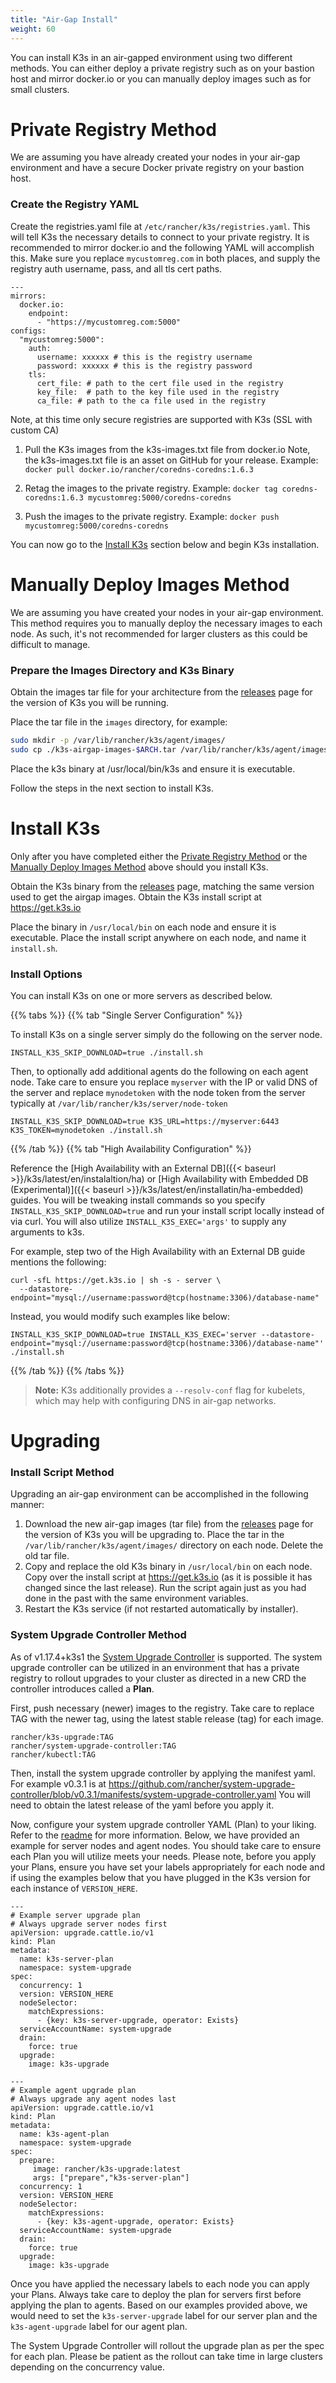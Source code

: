 ```yaml
---
title: "Air-Gap Install"
weight: 60
---
```


You can install K3s in an air-gapped environment using two different methods. You can either deploy a private registry such as on your bastion host and mirror docker.io or you can manually deploy images such as for small clusters.

# Private Registry Method

We are assuming you have already created your nodes in your air-gap environment and have a secure Docker private registry on your bastion host.

### Create the Registry YAML
Create the registries.yaml file at `/etc/rancher/k3s/registries.yaml`. This will tell K3s the necessary details to connect to your private registry.
It is recommended to mirror docker.io and the following YAML will accomplish this.
Make sure you replace `mycustomreg.com` in both places, and supply the registry auth username, pass, and all tls cert paths.

```
---
mirrors:
  docker.io:
    endpoint:
      - "https://mycustomreg.com:5000"
configs:
  "mycustomreg:5000":
    auth:
      username: xxxxxx # this is the registry username
      password: xxxxxx # this is the registry password
    tls:
      cert_file: # path to the cert file used in the registry
      key_file:  # path to the key file used in the registry
      ca_file: # path to the ca file used in the registry
```

Note, at this time only secure registries are supported with K3s (SSL with custom CA)

1. Pull the K3s images from the k3s-images.txt file from docker.io
 Note, the k3s-images.txt file is an asset on GitHub for your release.
Example: `docker pull docker.io/rancher/coredns-coredns:1.6.3`

2. Retag the images to the private registry.
Example: `docker tag coredns-coredns:1.6.3 mycustomreg:5000/coredns-coredns`

3. Push the images to the private registry.
Example: `docker push mycustomreg:5000/coredns-coredns`

You can now go to the [Install K3s](install-k3s) section below and begin K3s installation.


# Manually Deploy Images Method

We are assuming you have created your nodes in your air-gap environment.
This method requires you to manually deploy the necessary images to each node. As such, it's not recommended for larger clusters as this could be difficult to manage.

### Prepare the Images Directory and K3s Binary
Obtain the images tar file for your architecture from the [releases](https://github.com/rancher/k3s/releases) page for the version of K3s you will be running.

Place the tar file in the `images` directory, for example:

```sh
sudo mkdir -p /var/lib/rancher/k3s/agent/images/
sudo cp ./k3s-airgap-images-$ARCH.tar /var/lib/rancher/k3s/agent/images/
```

Place the k3s binary at /usr/local/bin/k3s and ensure it is executable.

Follow the steps in the next section to install K3s.

# Install K3s

Only after you have completed either the [Private Registry Method](private-registry-method) or the [Manually Deploy Images Method](manually-deploy-images-method) above should you install K3s.

Obtain the K3s binary from the [releases](https://github.com/rancher/k3s/releases) page, matching the same version used to get the airgap images.
Obtain the K3s install script at https://get.k3s.io

Place the binary in `/usr/local/bin` on each node and ensure it is executable.
Place the install script anywhere on each node, and name it `install.sh`.


### Install Options
You can install K3s on one or more servers as described below.

{{% tabs %}}
{{% tab "Single Server Configuration" %}}

To install K3s on a single server simply do the following on the server node.

```
INSTALL_K3S_SKIP_DOWNLOAD=true ./install.sh
```

Then, to optionally add additional agents do the following on each agent node. Take care to ensure you replace `myserver` with the IP or valid DNS of the server and replace `mynodetoken` with the node token from the server typically at `/var/lib/rancher/k3s/server/node-token`

```
INSTALL_K3S_SKIP_DOWNLOAD=true K3S_URL=https://myserver:6443 K3S_TOKEN=mynodetoken ./install.sh
```

{{% /tab %}}
{{% tab "High Availability Configuration" %}}

Reference the [High Availability with an External DB]({{< baseurl >}}/k3s/latest/en/instalaltion/ha) or [High Availability with Embedded DB (Experimental)]({{< baseurl >}}/k3s/latest/en/installatin/ha-embedded) guides. You will be tweaking install commands so you specify `INSTALL_K3S_SKIP_DOWNLOAD=true` and run your install script locally instead of via curl. You will also utilize `INSTALL_K3S_EXEC='args'` to supply any arguments to k3s.

For example, step two of the High Availability with an External DB guide mentions the following:

```
curl -sfL https://get.k3s.io | sh -s - server \
  --datastore-endpoint="mysql://username:password@tcp(hostname:3306)/database-name"
```

Instead, you would modify such examples like below:

```
INSTALL_K3S_SKIP_DOWNLOAD=true INSTALL_K3S_EXEC='server --datastore-endpoint="mysql://username:password@tcp(hostname:3306)/database-name"' ./install.sh
```

{{% /tab %}}
{{% /tabs %}}

>**Note:** K3s additionally provides a `--resolv-conf` flag for kubelets, which may help with configuring DNS in air-gap networks.

# Upgrading

### Install Script Method

Upgrading an air-gap environment can be accomplished in the following manner:

1. Download the new air-gap images (tar file) from the [releases](https://github.com/rancher/k3s/releases) page for the version of K3s you will be upgrading to. Place the tar in the `/var/lib/rancher/k3s/agent/images/` directory on each
node. Delete the old tar file.
2. Copy and replace the old K3s binary in `/usr/local/bin` on each node. Copy over the install script at https://get.k3s.io (as it is possible it has changed since the last release). Run the script again just as you had done in the past
with the same environment variables.
3. Restart the K3s service (if not restarted automatically by installer).


### System Upgrade Controller Method

As of v1.17.4+k3s1 the [System Upgrade Controller](https://github.com/rancher/system-upgrade-controller/blob/master/README.md) is supported. The system upgrade controller can be utilized in an environment that has a private registry to rollout upgrades to your cluster as directed in a new CRD the controller introduces called a **Plan**. 

First, push necessary (newer) images to the registry. Take care to replace TAG with the newer tag, using the latest stable release (tag) for each image.

```
rancher/k3s-upgrade:TAG
rancher/system-upgrade-controller:TAG
rancher/kubectl:TAG
```

Then, install the system upgrade controller by applying the manifest yaml. For example v0.3.1 is at https://github.com/rancher/system-upgrade-controller/blob/v0.3.1/manifests/system-upgrade-controller.yaml 
You will need to obtain the latest release of the yaml before you apply it.

Now, configure your system upgrade controller YAML (Plan) to your liking. Refer to the [readme](https://github.com/rancher/system-upgrade-controller/blob/master/README.md) for more information.
Below, we have provided an example for server nodes and agent nodes. You should take care to ensure each Plan you will utilize meets your needs. Please note, before you apply your Plans, ensure you have set your labels appropriately for each node and if using the examples below that you have plugged in the K3s version for each instance of `VERSION_HERE`.

```
---
# Example server upgrade plan
# Always upgrade server nodes first
apiVersion: upgrade.cattle.io/v1
kind: Plan
metadata:
  name: k3s-server-plan
  namespace: system-upgrade
spec:
  concurrency: 1
  version: VERSION_HERE
  nodeSelector:
    matchExpressions:
      - {key: k3s-server-upgrade, operator: Exists}
  serviceAccountName: system-upgrade
  drain:
    force: true
  upgrade:
    image: k3s-upgrade
```

```
---
# Example agent upgrade plan
# Always upgrade any agent nodes last
apiVersion: upgrade.cattle.io/v1
kind: Plan
metadata:
  name: k3s-agent-plan
  namespace: system-upgrade
spec:
  prepare:
     image: rancher/k3s-upgrade:latest
     args: ["prepare","k3s-server-plan"]
  concurrency: 1
  version: VERSION_HERE
  nodeSelector:
    matchExpressions:
      - {key: k3s-agent-upgrade, operator: Exists}
  serviceAccountName: system-upgrade
  drain:
    force: true
  upgrade:
    image: k3s-upgrade
```

Once you have applied the necessary labels to each node you can apply your Plans. Always take care to deploy the plan for servers first before applying the plan to agents.
Based on our examples provided above, we would need to set the `k3s-server-upgrade` label for our server plan and the `k3s-agent-upgrade` label for our agent plan.

The System Upgrade Controller will rollout the upgrade plan as per the spec for each plan. Please be patient as the rollout can take time in large clusters depending on the concurrency value.

